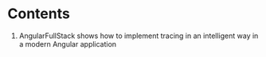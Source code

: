 # Contents
1. AngularFullStack shows how to implement tracing in an intelligent way in a modern Angular application